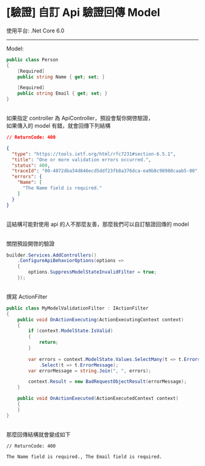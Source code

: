 # [驗證] 自訂 Api 驗證回傳 Model

使用平台: .Net Core 6.0

---

Model:
```csharp
public class Person
{
    [Required]
    public string Name { get; set; }

    [Required]
    public string Email { get; set; }
}
```

<br/>如果指定 controller 為 ApiController，預設會幫你開啓驗證，
<br/>如果傳入的 model 有錯，就會回傳下列結構
```json
// ReturnCode: 400

{
  "type": "https://tools.ietf.org/html/rfc7231#section-6.5.1",
  "title": "One or more validation errors occurred.",
  "status": 400,
  "traceId": "00-4072dba34d846ecd5ddf23fb8a376dca-ea9b8c98980caab5-00",
  "errors": {
    "Name": [
      "The Name field is required."
    ]
  }
}
```

<br/>這結構可能對使用 api 的人不那麼友善，那麼我們可以自訂驗證回傳的 model

<br/>關閉預設開啓的驗證
```csharp
builder.Services.AddControllers()
    .ConfigureApiBehaviorOptions(options =>
    {
        options.SuppressModelStateInvalidFilter = true;
    });
```

<br/>撰寫 ActionFilter
```csharp
public class MyModelValidationFilter : IActionFilter
{
    public void OnActionExecuting(ActionExecutingContext context)
    {
        if (context.ModelState.IsValid)
        {
            return;
        }
        
        var errors = context.ModelState.Values.SelectMany(t => t.Errors)
            .Select(t => t.ErrorMessage);
        var errorMessage = string.Join(", ", errors);

        context.Result = new BadRequestObjectResult(errorMessage);
    }

    public void OnActionExecuted(ActionExecutedContext context)
    {
    }
}
```

<br/>那麼回傳結構就會變成如下
```
// ReturnCode: 400

The Name field is required., The Email field is required.
```